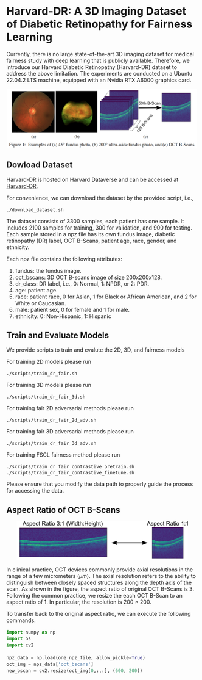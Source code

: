 # Harvard-DR: A 3D Imaging Dataset of Diabetic Retinopathy for Fairness Learning
Currently, there is no large state-of-the-art 3D imaging dataset for medical fairness study with deep learning that is publicly available. Therefore, we introduce our Harvard Diabetic Retinopathy (Harvard-DR) dataset to address the above limitation. The experiments are conducted on a Ubuntu 22.04.2 LTS machine, equipped with an Nvidia RTX A6000 graphics card.

<p align="center">
<img src="fig/ophthal_examples.png" width="500">
</p>



## Dowload Dataset

Harvard-DR is hosted on Harvard Dataverse and can be accessed at [Harvard-DR](https://doi.org/10.7910/DVN/NCAB6P).

For convenience, we can download the dataset by the provided script, i.e., 

```shell
./download_dataset.sh
```

The dataset consists of 3300 samples, each patient has one sample. It includes 2100 samples for training, 300 for validation, and 900 for testing. Each sample stored in a npz file has its own fundus image, diabetic retinopathy (DR) label, OCT B-Scans, patient age, race, gender, and ethnicity.

Each npz file contains the following attributes:
1) fundus: the fundus image.
2) oct_bscans: 3D OCT B-scans image of size 200x200x128.
3) dr_class: DR label, i.e., 0: Normal, 1: NPDR, or 2: PDR.
4) age: patient age.
5) race: patient race, 0 for Asian, 1 for Black or African American, and 2 for White or Caucasian.
6) male: patient sex, 0 for female and 1 for male.
7) ethnicity: 0: Non-Hispanic, 1: Hispanic

## Train and Evaluate Models

We provide scripts to train and evalute the 2D, 3D, and fairness models 

For training 2D models please run
```shell
./scripts/train_dr_fair.sh
```

For training 3D models please run
```shell
./scripts/train_dr_fair_3d.sh
```


For training fair 2D adversarial methods please run
```shell
./scripts/train_dr_fair_2d_adv.sh
```

For training fair 3D adversarial methods please run
```shell
./scripts/train_dr_fair_3d_adv.sh
```

For training FSCL fairness method please run
```shell
./scripts/train_dr_fair_contrastive_pretrain.sh 
./scripts/train_dr_fair_contrastive_finetune.sh
```

Please ensure that you modify the data path to properly guide the process for accessing the data.

## Aspect Ratio of OCT B-Scans

<p align="center">
<img src="fig/bscan_resize.png" width="450">
</p>

In clinical practice, OCT devices commonly provide axial resolutions in the range of a few micrometers ($\mu m$). The axial resolution refers to the ability to distinguish between closely spaced structures along the depth axis of the scan. As shown in the figure, the aspect ratio of original OCT B-Scans is 3. Following the common practice, we resize the each OCT B-Scan to an aspect ratio of 1. In particular, the resolution is 200 $\times$ 200. 

To transfer back to the original aspect ratio, we can execute the following commands.
```python
import numpy as np
import os 
import cv2

npz_data = np.load(one_npz_file, allow_pickle=True)
oct_img = npz_data['oct_bscans']
new_bscan = cv2.resize(oct_img[0,:,:], (600, 200))
```
